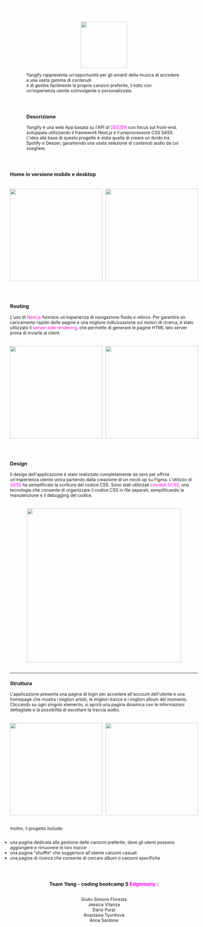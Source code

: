 <body
  >
    <div
      style="
        display: flex;
        align-items: center;
        justify-content: center;
        flex-direction: column;"
>
      
<div style="display: flex; gap: 10px;  flex-direction: column;
        align-items: center; justify-content: center;">
      <h1  align="center" style="color: white;"> <strong>YANG</strong>IFY</h1>
     <img align="center" src="https://i.postimg.cc/qRtkcPjH/logo.png" style="width: 150px;" /> 
</div> 
    
  
<p  align="left"> Yangify rappresenta un'opportunità per gli amanti della musica di accedere a una vasta gamma di contenuti <br> e di gestire facilmente le proprie canzoni preferite, il tutto con un'esperienza utente coinvolgente e personalizzata.</p>

<hr>

<div>
    <h3 align="left">Descrizione</h3>
   <p align="left" > Yangify è una web App basata su l'API di <a style='color: rgb(255, 0, 230); text-decoration: none'href='https://developers.deezer.com/login?redirect=/api' target='_blank' >DEEZER</a> con focus sul front-end, sviluppata utilizzando il framework Next.js e il preprocessore CSS SASS. <br>
            L'idea alla base di questo progetto è stata quella di creare un ibrido tra Spotify e Deezer, garantendo una vasta selezione di contenuti audio da cui scegliere.
        </p>
</div>       
      
      
      
     
<hr>

<div>
    <h3 align="left">Home in versione mobile e desktop</h3>
  <div style="display: flex; gap: 10px;  flex-direction: row;
        align-items: center; justify-content: center;">
<img src='https://i.postimg.cc/SNCBhSJv/Schermata-2023-02-24-alle-14-43-06-removebg-preview.png'  style="height: 300px; padding: 20px 0;" />
  <img src='https://i.postimg.cc/VLTLvLRB/Schermata-2023-02-24-alle-14-43-17-removebg-preview.png'  style="height: 300px; padding: 20px 0;" />
</div>
</div>      
      
<hr>
      
<div>
    <h3 align="left">Routing</h3>
  <p align="left">L'uso di <span style='color: rgb(255, 0, 230);'> Next.js</span> fornisce un'esperienza di navigazione fluida e veloce. Per garantire un caricamento rapido delle pagine e una migliore indicizzazione sui motori di ricerca, è stato utilizzato il <span style='color: rgb(255, 0, 230);'> server-side rendering</span>, che permette di generare le pagine HTML lato server prima di inviarle al client.  </p>
  <div style="display: flex; gap: 10px; flex-direction: row;
        align-items: center; justify-content: center;">
 <img src='https://i.postimg.cc/cJ9jm6br/Schermata-2023-02-24-alle-14-46-09-removebg-preview.png'  style="height: 300px; padding: 20px 0;" />
  <img src='https://i.postimg.cc/B6qMF3gM/Schermata-2023-02-24-alle-14-45-58-removebg-preview.png'  style="height: 300px; padding: 20px 0;" /> 
</div>
</div>

<hr>


<div>
<h3 align="left">Design</h3>
 <p align="left">Il design dell'applicazione è stato realizzato completamente da zero per offrire un'esperienza utente unica partendo dalla creazione di un mock up su Figma. L'utilizzo di <span style='color: rgb(255, 0, 230);'> SASS</span> ha semplificato la scrittura del codice CSS. Sono stati utilizzati i <span style='color: rgb(255, 0, 230);'> moduli SCSS</span>, una tecnologia che consente di organizzare il codice CSS in file separati, semplificando la manutenzione e il debugging del codice.</p>  
 <div style="display: flex; flex-direction: row;
        align-items: center; justify-content: center; ">
<img src='https://i.postimg.cc/3rL0YhDY/Schermata-2023-02-24-alle-15-05-29.png'  style="height: 500px; padding: 20px 0;" />
</div>  
        
<hr>

<div>
    <h3 align="left">Struttura</h3>
  <p align="left">L'applicazione presenta una pagina di login per accedere all'account dell'utente e una homepage che mostra i migliori artisti, le migliori tracce e i migliori album del momento. Cliccando su ogni singolo elemento, si aprirà una pagina dinamica con le informazioni dettagliate e la possibilità di ascoltare la traccia audio. </p>
  <div style="display: flex; flex-direction: row;
        align-items: center; gap: 10px;  justify-content: center;">
   <img src='https://i.postimg.cc/QdVc7t16/Schermata-2023-02-24-alle-14-46-53-removebg-preview.png'  style="height: 300px; padding: 20px 0;" />
  <img src='https://i.postimg.cc/ZR2HMNmD/Schermata-2023-02-24-alle-14-47-04-removebg-preview.png'  style="height: 300px; padding: 20px 0;" />
</div> 
</div>
<div style='display: flex; flex-direction: column; align-items: flex-start;'>
<p>Inoltre, il progetto include: </p>
<ul style="padding: 0px; text-align: left;">
        <li> una pagina dedicata alla gestione delle canzoni preferite, dove gli utenti possono aggiungere e rimuovere le loro tracce</li>
        <li> una pagina "shuffle" che suggerisce all'utente canzoni casuali</li>
        <li> una pagina di ricerca che consente di cercare album o canzoni specifiche</li>
    </ul> 
  </div>
</div>
 

   <hr>
   <div style="display: flex; flex-direction: column;  align-items: center;">
      <h3>Team Yang - coding bootcamp 5 <span style='color:rgb(255, 0, 238);'>Edgemony</span> :</h3>
      <ul style="list-style-type: none; padding: 0px; text-align: center;">
        <li>Giulio Simone Floresta</li>
        <li>Jessica Vitanza</li>
        <li>Dario Purpi</li>
        <li>Anastasia Tyurikova</li>
        <li>Anna Sardone</li>
      </ul>
    </div>
  </body>
